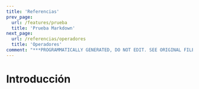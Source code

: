 ```yaml
---
title: 'Referencias'
prev_page:
  url: /features/prueba
  title: 'Prueba Markdown'
next_page:
  url: /referencias/operadores
  title: 'Operadores'
comment: "***PROGRAMMATICALLY GENERATED, DO NOT EDIT. SEE ORIGINAL FILES IN /content***"
---
```

# Introducción




